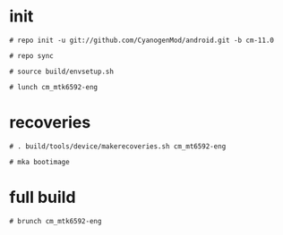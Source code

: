 # init
    # repo init -u git://github.com/CyanogenMod/android.git -b cm-11.0
    
    # repo sync
    
    # source build/envsetup.sh
    
    # lunch cm_mtk6592-eng

# recoveries
    # . build/tools/device/makerecoveries.sh cm_mt6592-eng

    # mka bootimage

# full build
    # brunch cm_mtk6592-eng
